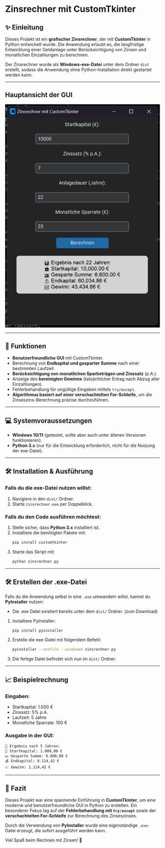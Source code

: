 # Zinsrechner mit CustomTkinter

## ✨ Einleitung
Dieses Projekt ist ein **grafischer Zinsrechner**, der mit **CustomTkinter** in Python entwickelt wurde. Die Anwendung erlaubt es, die langfristige Entwicklung einer Geldanlage unter Berücksichtigung von Zinsen und monatlichen Einzahlungen zu berechnen.

Der Zinsrechner wurde als **Windows-exe-Datei** unter dem Ordner `dist` erstellt, sodass die Anwendung ohne Python-Installation direkt gestartet werden kann.

---

## Hauptansicht der GUI
![Renditerechner GUI](screenshots/Screenshot.png)

---

## 🔧 Funktionen
- **Benutzerfreundliche GUI** mit CustomTkinter.
- Berechnung von **Endkapital und gesparter Summe** nach einer bestimmten Laufzeit.
- **Berücksichtigung von monatlichen Sparbeträgen und Zinssatz** (p.A.).
- Anzeige des **bereinigten Gewinns** (tatsächlicher Ertrag nach Abzug aller Einzahlungen).
- Fehlerbehandlung für ungültige Eingaben mittels `try/except`.
- **Algorithmus basiert auf einer verschachtelten For-Schleife**, um die Zinseszins-Berechnung präzise durchzuführen.

---

## 💻 Systemvoraussetzungen
- **Windows 10/11** (getestet, sollte aber auch unter älteren Versionen funktionieren).
- **Python 3.x** (nur für die Entwicklung erforderlich, nicht für die Nutzung der exe-Datei).

---

## 🛠️ Installation & Ausführung
### **Falls du die exe-Datei nutzen willst:**
1. Navigiere in den `dist/` Ordner.
2. Starte `zinsrechner.exe` per Doppelklick.

### **Falls du den Code ausführen möchtest:**
1. Stelle sicher, dass **Python 3.x** installiert ist.
2. Installiere die benötigten Pakete mit:
   ```bash
   pip install customtkinter
   ```
3. Starte das Skript mit:
   ```bash
   python zinsrechner.py
   ```

---

## 🛠️ Erstellen der .exe-Datei
Falls du die Anwendung selbst in eine `.exe` umwandeln willst, kannst du **PyInstaller** nutzen:

- Die .exe Datei existiert bereits unter dem `dist/` Ordner. (zum Download)

1. Installiere PyInstaller:
   ```bash
   pip install pyinstaller
   ```
2. Erstelle die exe-Datei mit folgendem Befehl:
   ```bash
   pyinstaller --onefile --windowed zinsrechner.py
   ```
3. Die fertige Datei befindet sich nun im `dist/` Ordner.

---

## 📈 Beispielrechnung
### **Eingaben:**
- Startkapital: 1.000 €
- Zinssatz: 5% p.A.
- Laufzeit: 5 Jahre
- Monatliche Sparrate: 100 €

### **Ausgabe in der GUI:**
```
🎯 Ergebnis nach 5 Jahren:
🏦 Startkapital: 1.000,00 €
💵 Gesparte Summe: 6.000,00 €
💰 Endkapital: 8.114,42 €
📈 Gewinn: 1.114,42 €
```

---


## 🌟 Fazit
Dieses Projekt war eine spannende Einführung in **CustomTkinter**, um eine moderne und benutzerfreundliche GUI in Python zu erstellen. Ein besonderer Fokus lag auf der **Fehlerbehandlung mit `try/except`** sowie der **verschachtelten For-Schleife** zur Berechnung des Zinseszinses. 

Durch die Verwendung von **PyInstaller** wurde eine eigenständige `.exe`-Datei erzeugt, die sofort ausgeführt werden kann.

Viel Spaß beim Rechnen mit Zinsen! 🚀